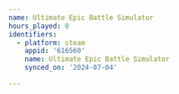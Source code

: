 ```yaml
---
name: Ultimate Epic Battle Simulator
hours_played: 0
identifiers:
  - platform: steam
    appid: '616560'
    name: Ultimate Epic Battle Simulator
    synced_on: '2024-07-04'

---
```

